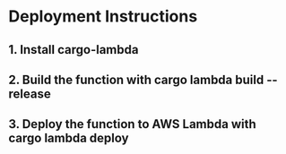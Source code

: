 # Deployment Instructions

## 1. Install cargo-lambda
## 2. Build the function with cargo lambda build --release 
## 3. Deploy the function to AWS Lambda with cargo lambda deploy
